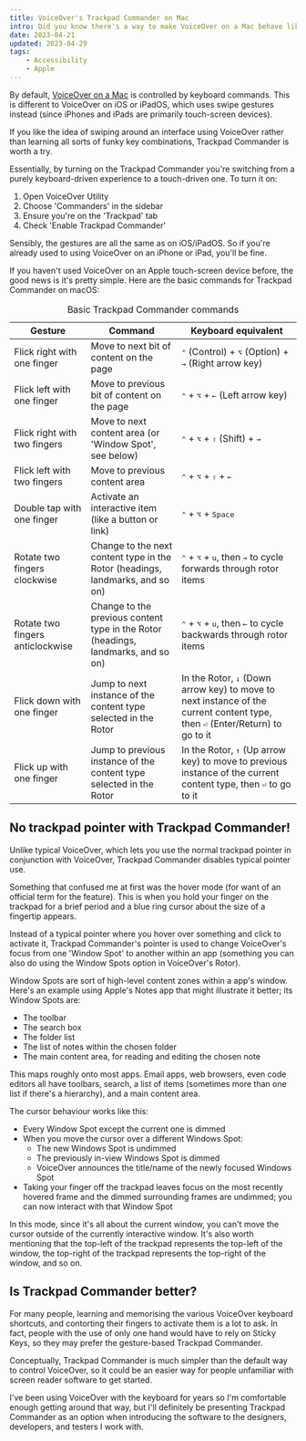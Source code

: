 ```yaml
---
title: VoiceOver's Trackpad Commander on Mac
intro: Did you know there's a way to make VoiceOver on a Mac behave like VoiceOver on an iPhone or iPad? No? Let me introduce you to Trackpad Commander!
date: 2023-04-21
updated: 2023-04-29
tags:
    - Accessibility
    - Apple
---
```


By default, [VoiceOver on a Mac](/blog/getting-started-with-voiceover-on-macos) is controlled by keyboard commands. This is different to VoiceOver on iOS or iPadOS, which uses swipe gestures instead (since iPhones and iPads are primarily touch-screen devices).

If you like the idea of swiping around an interface using VoiceOver rather than learning all sorts of funky key combinations, Trackpad Commander is worth a try.

Essentially, by turning on the Trackpad Commander you're switching from a purely keyboard-driven experience to a touch-driven one. To turn it on:

1. Open VoiceOver Utility
2. Choose 'Commanders' in the sidebar
3. Ensure you're on the 'Trackpad' tab
4. Check 'Enable Trackpad Commander'

Sensibly, the gestures are all the same as on iOS/iPadOS. So if you're already used to using VoiceOver on an iPhone or iPad, you'll be fine.

If you haven't used VoiceOver on an Apple touch-screen device before, the good news is it's pretty simple. Here are the basic commands for Trackpad Commander on macOS:

<section class="table-wrapper" aria-labelledby="caption" tabindex="0">
    <table>
        <caption id="caption">Basic Trackpad Commander commands</caption>
        <thead>
            <tr>
                <th>Gesture</th>
                <th>Command</th>
                <th>Keyboard equivalent</th>
            </tr>
        </thead>
        <tr>
            <td>Flick right with one finger</td>
            <td>Move to next bit of content on the page</td>
            <td><kbd>⌃</kbd> (Control) + <kbd>⌥</kbd> (Option) + <kbd>→</kbd> (Right arrow key)</td>
        </tr>
        <tr>
            <td>Flick left with one finger</td>
            <td>Move to previous bit of content on the page</td>
            <td><kbd>⌃</kbd> + <kbd>⌥</kbd> + <kbd>←</kbd> (Left arrow key)</td>
        </tr>
        <tr>
            <td>Flick right with two fingers</td>
            <td>Move to next content area (or 'Window Spot', see below)</td>
            <td><kbd>⌃</kbd> + <kbd>⌥</kbd> + <kbd>⇧</kbd> (Shift) + <kbd>→</kbd></td>
        </tr>
        <tr>
            <td>Flick left with two fingers</td>
            <td>Move to previous content area</td>
            <td><kbd>⌃</kbd> + <kbd>⌥</kbd> + <kbd>⇧</kbd> + <kbd>←</kbd></td>
        </tr>
        <tr>
            <td>Double tap with one finger</td>
            <td>Activate an interactive item (like a button or link)</td>
            <td><kbd>⌃</kbd> + <kbd>⌥</kbd> + <kbd>Space</kbd></td>
        </tr>
        <tr>
            <td>Rotate two fingers clockwise</td>
            <td>Change to the next content type in the Rotor (headings, landmarks, and so on)</td>
            <td><kbd>⌃</kbd> + <kbd>⌥</kbd> + <kbd>u</kbd>, then <kbd>→</kbd> to cycle forwards through rotor items</td>
        </tr>
        <tr>
            <td>Rotate two fingers anticlockwise</td>
            <td>Change to the previous content type in the Rotor (headings, landmarks, and so on)</td>
            <td><kbd>⌃</kbd> + <kbd>⌥</kbd> + <kbd>u</kbd>, then <kbd>←</kbd> to cycle backwards through rotor items</td>
        </tr>
        <tr>
            <td>Flick down with one finger</td>
            <td>Jump to next instance of the content type selected in the Rotor</td>
            <td>In the Rotor, <kbd>↓</kbd> (Down arrow key) to move to next instance of the current content type, then <kbd>⏎</kbd> (Enter/Return) to go to it</td>
        </tr>
        <tr>
            <td>Flick up with one finger</td>
            <td>Jump to previous instance of the content type selected in the Rotor</td>
            <td>In the Rotor, <kbd>↑</kbd> (Up arrow key) to move to previous instance of the current content type, then <kbd>⏎</kbd> to go to it</td>
        </tr>
    </table>
</section>

## No trackpad pointer with Trackpad Commander!

Unlike typical VoiceOver, which lets you use the normal trackpad pointer in conjunction with VoiceOver, Trackpad Commander disables typical pointer use.

Something that confused me at first was the hover mode (for want of an official term for the feature). This is when you hold your finger on the trackpad for a brief period and a blue ring cursor about the size of a fingertip appears.

Instead of a typical pointer where you hover over something and click to activate it, Trackpad Commander's pointer is used to change VoiceOver's focus from one 'Window Spot' to another within an app (something you can also do using the Window Spots option in VoiceOver's Rotor).

Window Spots are sort of high-level content zones within a app's window. Here's an example using Apple's Notes app that might illustrate it better; its Window Spots are:

- The toolbar
- The search box
- The folder list
- The list of notes within the chosen folder
- The main content area, for reading and editing the chosen note

This maps roughly onto most apps. Email apps, web browsers, even code editors all have toolbars, search, a list of items (sometimes more than one list if there's a hierarchy), and a main content area.

The cursor behaviour works like this:

- Every Window Spot except the current one is dimmed
- When you move the cursor over a different Windows Spot:
    - The new Windows Spot is undimmed
    - The previously in-view Windows Spot is dimmed
    - VoiceOver announces the title/name of the newly focused Windows Spot
- Taking your finger off the trackpad leaves focus on the most recently hovered frame and the dimmed surrounding frames are undimmed; you can now interact with that Window Spot

In this mode, since it's all about the current window, you can't move the cursor outside of the currently interactive window. It's also worth mentioning that the top-left of the trackpad represents the top-left of the window, the top-right of the trackpad represents the top-right of the window, and so on.


## Is Trackpad Commander better?

For many people, learning and memorising the various VoiceOver keyboard shortcuts, and contorting their fingers to activate them is a lot to ask. In fact, people with the use of only one hand would have to rely on Sticky Keys, so they may prefer the gesture-based Trackpad Commander.

Conceptually, Trackpad Commander is much simpler than the default way to control VoiceOver, so it could be an easier way for people unfamiliar with screen reader software to get started.

I've been using VoiceOver with the keyboard for years so I'm comfortable enough getting around that way, but I'll definitely be presenting Trackpad Commander as an option when introducing the software to the designers, developers, and testers I work with.
